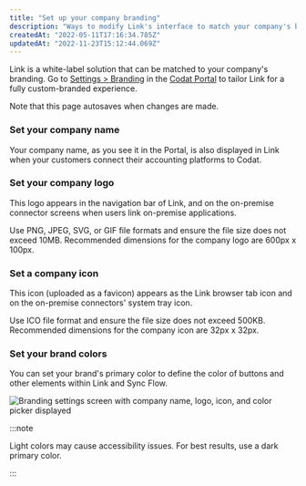 ```yaml
---
title: "Set up your company branding"
description: "Ways to modify Link's interface to match your company's branding"
createdAt: "2022-05-11T17:16:34.785Z"
updatedAt: "2022-11-23T15:12:44.069Z"
---
```


Link is a white-label solution that can be matched to your company's branding. Go to [Settings > Branding](https://app.codat.io/settings/branding) in the [Codat Portal](https://app.codat.io) to tailor Link for a fully custom-branded experience.

Note that this page autosaves when changes are made.

### Set your company name

Your company name, as you see it in the Portal, is also displayed in Link when your customers connect their accounting platforms to Codat.

### Set your company logo

This logo appears in the navigation bar of Link, and on the on-premise connector screens when users link on-premise applications.

Use PNG, JPEG, SVG, or GIF file formats and ensure the file size does not exceed 10MB. Recommended dimensions for the company logo are 600px x 100px.

### Set a company icon

This icon (uploaded as a favicon) appears as the Link browser tab icon and on the on-premise connectors' system tray icon.

Use ICO file format and ensure the file size does not exceed 500KB. Recommended dimensions for the company icon are 32px x 32px.

### Set your brand colors

You can set your brand's primary color to define the color of buttons and other elements within Link and Sync Flow.

<img
  src="/img/old/1cef143-branding.PNG"
  alt="Branding settings screen with company name, logo, icon, and color picker displayed"
/>

:::note

Light colors may cause accessibility issues. For best results, use a dark primary color.

:::

